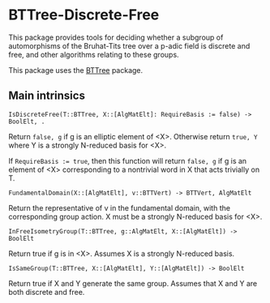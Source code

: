 # BTTree-Discrete-Free

This package provides tools for deciding whether a subgroup of automorphisms of the Bruhat-Tits tree over a p-adic field is discrete and free, and other algorithms relating to these groups.

This package uses the [BTTree](https://github.com/ariymarkowitz/BTTree) package.

## Main intrinsics

`IsDiscreteFree(T::BTTree, X::[AlgMatElt]: RequireBasis := false) -> BoolElt, .`

Return `false, g` if g is an elliptic element of \<X\>. Otherwise return `true, Y` where Y is a strongly N-reduced basis for \<X\>.

If `RequireBasis := true`, then this function will return `false, g` if g is an element of \<X\> corresponding to a nontrivial word in X that acts trivially on T.

`FundamentalDomain(X::[AlgMatElt], v::BTTVert) -> BTTVert, AlgMatElt`

Return the representative of v in the fundamental domain, with the corresponding group action. X must be a strongly N-reduced basis for \<X\>.

`InFreeIsometryGroup(T::BTTree, g::AlgMatElt, X::[AlgMatElt]) -> BoolElt`

Return true if g is in \<X\>. Assumes X is a strongly N-reduced basis.

`IsSameGroup(T::BTTree, X::[AlgMatElt], Y::[AlgMatElt]) -> BoolElt`

Return true if X and Y generate the same group. Assumes that X and Y are both discrete and free.